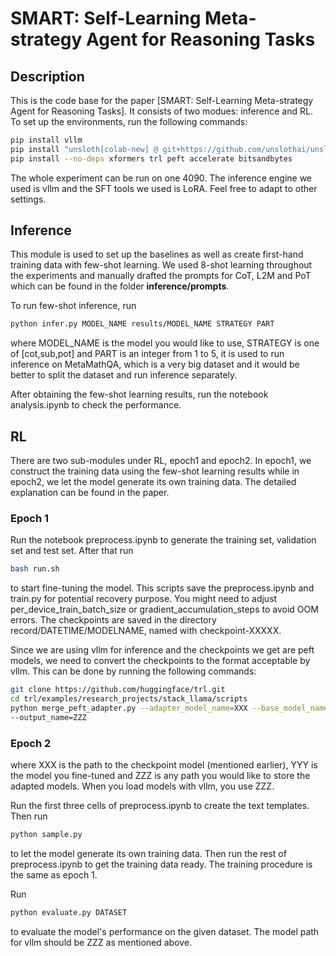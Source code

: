 # SMART: Self-Learning Meta-strategy Agent for Reasoning Tasks

## Description

This is the code base for the paper [SMART: Self-Learning Meta-strategy Agent for Reasoning Tasks]. It consists of two modues: inference and RL. To set up the environments, run the following commands:
```bash
pip install vllm
pip install "unsloth[colab-new] @ git+https://github.com/unslothai/unsloth.git"
pip install --no-deps xformers trl peft accelerate bitsandbytes
```

The whole experiment can be run on one 4090. The inference engine we used is vllm and the SFT tools we used is LoRA. Feel free to adapt to other settings.

## Inference
This module is used to set up the baselines as well as create first-hand training data with few-shot learning. We used 8-shot learning throughout the experiments and manually drafted the prompts for CoT, L2M and PoT which can be found in the folder **inference/prompts**.

To run few-shot inference, run
```bash
python infer.py MODEL_NAME results/MODEL_NAME STRATEGY PART
```
where MODEL_NAME is the model you would like to use, STRATEGY is one of [cot,sub,pot] and PART is an integer from 1 to 5, it is used to run inference on MetaMathQA, which is a very big dataset and it would be better to split the dataset and run inference separately.

After obtaining the few-shot learning results, run the notebook analysis.ipynb to check the performance.

## RL
There are two sub-modules under RL, epoch1 and epoch2. In epoch1, we construct the training data using the few-shot learning results while in epoch2, we let the model generate its own training data. The detailed explanation can be found in the paper.

### Epoch 1
Run the notebook preprocess.ipynb to generate the training set, validation set and test set. After that run 
```bash
bash run.sh
```
to start fine-tuning the model. This scripts save the preprocess.ipynb and train.py for potential recovery purpose. You might need to adjust per_device_train_batch_size or gradient_accumulation_steps to avoid OOM errors. The checkpoints are saved in the directory record/DATETIME/MODELNAME, named with checkpoint-XXXXX.

Since we are using vllm for inference and the checkpoints we get are peft models, we need to convert the checkpoints to the format acceptable by vllm. This can be done by running the following commands:
```bash
git clone https://github.com/huggingface/trl.git
cd trl/examples/research_projects/stack_llama/scripts
python merge_peft_adapter.py --adapter_model_name=XXX --base_model_name=YYY
--output_name=ZZZ
```

### Epoch 2

where XXX is the path to the checkpoint model (mentioned earlier), YYY is the model you fine-tuned and ZZZ is any path you would like to store the adapted models. When you load models with vllm, you use ZZZ.

Run the first three cells of preprocess.ipynb to create the text templates. Then run
```bash
python sample.py
```
to let the model generate its own training data. Then run the rest of preprocess.ipynb to get the training data ready. The training procedure is the same as epoch 1.

Run
```bash
python evaluate.py DATASET
```
to evaluate the model's performance on the given dataset. The model path for vllm should be ZZZ as mentioned above.
